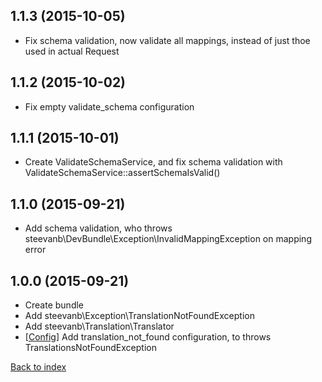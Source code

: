 1.1.3 (2015-10-05)
------------------

- Fix schema validation, now validate all mappings, instead of just thoe used in actual Request

1.1.2 (2015-10-02)
------------------

- Fix empty validate_schema configuration

1.1.1 (2015-10-01)
------------------

- Create ValidateSchemaService, and fix schema validation with ValidateSchemaService::assertSchemaIsValid()

1.1.0 (2015-09-21)
------------------

- Add schema validation, who throws steevanb\DevBundle\Exception\InvalidMappingException on mapping error

1.0.0 (2015-09-21)
------------------

- Create bundle
- Add steevanb\Exception\TranslationNotFoundException
- Add steevanb\Translation\Translator
- [[Config](configuration.md)] Add translation_not_found configuration, to throws TranslationsNotFoundException

[Back to index](../../README.md)
